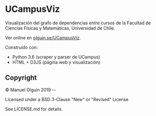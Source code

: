 # UCampusViz

Visualización del grafo de dependencias entre cursos de la Facultad de Ciencias Físicas y Matemáticas, Universidad de Chile.

Ver online en [olguin.se/UCampusViz](https://olguin.se/UCampusViz/).

Construído con:
- Python 3.6 (scraper y parser de UCampus)
- HTML + D3JS (página web y visualización)

## Copyright
© Manuel Olguín 2019 --

Licensed under a BSD 3-Clause "New" or "Revised" License

See LICENSE.md for details.
